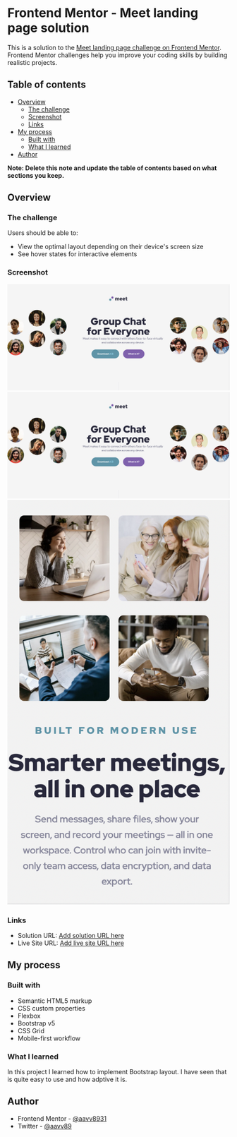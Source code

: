 # Frontend Mentor - Meet landing page solution

This is a solution to the [Meet landing page challenge on Frontend Mentor](https://www.frontendmentor.io/challenges/meet-landing-page-rbTDS6OUR). Frontend Mentor challenges help you improve your coding skills by building realistic projects. 

## Table of contents

- [Overview](#overview)
  - [The challenge](#the-challenge)
  - [Screenshot](#screenshot)
  - [Links](#links)
- [My process](#my-process)
  - [Built with](#built-with)
  - [What I learned](#what-i-learned)
- [Author](#author)


**Note: Delete this note and update the table of contents based on what sections you keep.**

## Overview

### The challenge

Users should be able to:

- View the optimal layout depending on their device's screen size
- See hover states for interactive elements

### Screenshot

![](./assets/screenshot-desktop.png)
![](./assets/screenshot-tablet.png)
![](./assets/screenshot-mobile.png)


### Links

- Solution URL: [Add solution URL here](https://github.com/aavv8931/Meet-Landing-Page)
- Live Site URL: [Add live site URL here](https://meet-landing-page-seven.vercel.app/)

## My process

### Built with

- Semantic HTML5 markup
- CSS custom properties
- Flexbox
- Bootstrap v5
- CSS Grid
- Mobile-first workflow

### What I learned

In this project I learned how to implement Bootstrap layout. I have seen that is quite easy to use and how adptive it is. 

## Author

- Frontend Mentor - [@aavv8931](https://www.frontendmentor.io/profile/aavv8931)
- Twitter - [@aavv89](https://twitter.com/aavv89)


